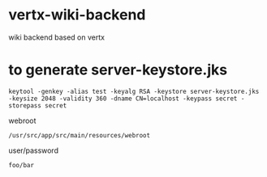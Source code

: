 # vertx-wiki-backend
wiki backend based on vertx

# to generate server-keystore.jks

```shell script
keytool -genkey -alias test -keyalg RSA -keystore server-keystore.jks -keysize 2048 -validity 360 -dname CN=localhost -keypass secret -storepass secret
```

webroot

```
/usr/src/app/src/main/resources/webroot
```

user/password

```
foo/bar
```